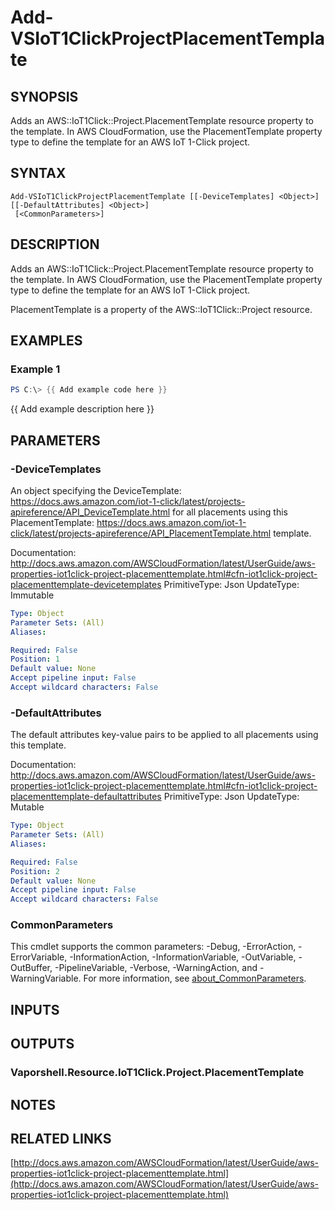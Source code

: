 # Add-VSIoT1ClickProjectPlacementTemplate

## SYNOPSIS
Adds an AWS::IoT1Click::Project.PlacementTemplate resource property to the template.
In AWS CloudFormation, use the PlacementTemplate property type to define the template for an AWS IoT 1-Click project.

## SYNTAX

```
Add-VSIoT1ClickProjectPlacementTemplate [[-DeviceTemplates] <Object>] [[-DefaultAttributes] <Object>]
 [<CommonParameters>]
```

## DESCRIPTION
Adds an AWS::IoT1Click::Project.PlacementTemplate resource property to the template.
In AWS CloudFormation, use the PlacementTemplate property type to define the template for an AWS IoT 1-Click project.

PlacementTemplate is a property of the AWS::IoT1Click::Project resource.

## EXAMPLES

### Example 1
```powershell
PS C:\> {{ Add example code here }}
```

{{ Add example description here }}

## PARAMETERS

### -DeviceTemplates
An object specifying the DeviceTemplate: https://docs.aws.amazon.com/iot-1-click/latest/projects-apireference/API_DeviceTemplate.html for all placements using this PlacementTemplate: https://docs.aws.amazon.com/iot-1-click/latest/projects-apireference/API_PlacementTemplate.html template.

Documentation: http://docs.aws.amazon.com/AWSCloudFormation/latest/UserGuide/aws-properties-iot1click-project-placementtemplate.html#cfn-iot1click-project-placementtemplate-devicetemplates
PrimitiveType: Json
UpdateType: Immutable

```yaml
Type: Object
Parameter Sets: (All)
Aliases:

Required: False
Position: 1
Default value: None
Accept pipeline input: False
Accept wildcard characters: False
```

### -DefaultAttributes
The default attributes key-value pairs to be applied to all placements using this template.

Documentation: http://docs.aws.amazon.com/AWSCloudFormation/latest/UserGuide/aws-properties-iot1click-project-placementtemplate.html#cfn-iot1click-project-placementtemplate-defaultattributes
PrimitiveType: Json
UpdateType: Mutable

```yaml
Type: Object
Parameter Sets: (All)
Aliases:

Required: False
Position: 2
Default value: None
Accept pipeline input: False
Accept wildcard characters: False
```

### CommonParameters
This cmdlet supports the common parameters: -Debug, -ErrorAction, -ErrorVariable, -InformationAction, -InformationVariable, -OutVariable, -OutBuffer, -PipelineVariable, -Verbose, -WarningAction, and -WarningVariable. For more information, see [about_CommonParameters](http://go.microsoft.com/fwlink/?LinkID=113216).

## INPUTS

## OUTPUTS

### Vaporshell.Resource.IoT1Click.Project.PlacementTemplate
## NOTES

## RELATED LINKS

[http://docs.aws.amazon.com/AWSCloudFormation/latest/UserGuide/aws-properties-iot1click-project-placementtemplate.html](http://docs.aws.amazon.com/AWSCloudFormation/latest/UserGuide/aws-properties-iot1click-project-placementtemplate.html)

